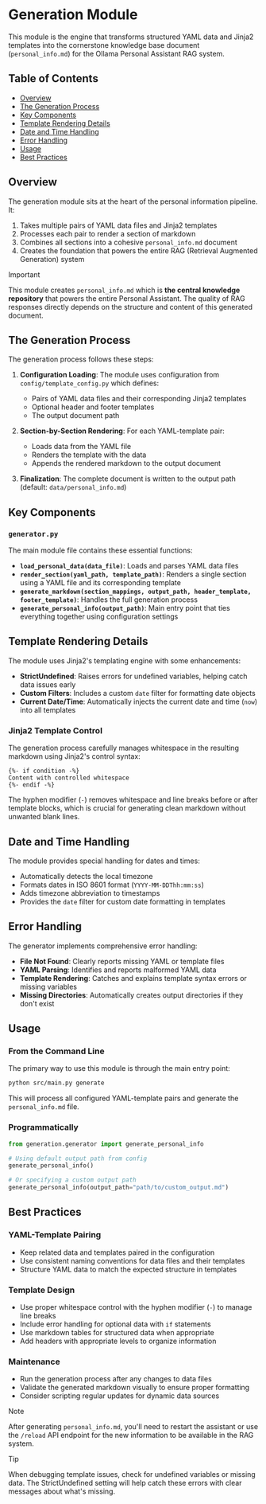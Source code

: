 # Generation Module

This module is the engine that transforms structured YAML data and Jinja2 templates into the cornerstone knowledge base document (`personal_info.md`) for the Ollama Personal Assistant RAG system.

## Table of Contents

- [Overview](#overview)
- [The Generation Process](#the-generation-process)
- [Key Components](#key-components)
- [Template Rendering Details](#template-rendering-details)
- [Date and Time Handling](#date-and-time-handling)
- [Error Handling](#error-handling)
- [Usage](#usage)
- [Best Practices](#best-practices)

## Overview

The generation module sits at the heart of the personal information pipeline. It:

1. Takes multiple pairs of YAML data files and Jinja2 templates
2. Processes each pair to render a section of markdown
3. Combines all sections into a cohesive `personal_info.md` document
4. Creates the foundation that powers the entire RAG (Retrieval Augmented Generation) system

> [!IMPORTANT]
> This module creates `personal_info.md` which is **the central knowledge repository** that powers the entire Personal Assistant. The quality of RAG responses directly depends on the structure and content of this generated document.

## The Generation Process

The generation process follows these steps:

1. **Configuration Loading**: The module uses configuration from `config/template_config.py` which defines:
   - Pairs of YAML data files and their corresponding Jinja2 templates
   - Optional header and footer templates
   - The output document path

2. **Section-by-Section Rendering**: For each YAML-template pair:
   - Loads data from the YAML file
   - Renders the template with the data
   - Appends the rendered markdown to the output document

3. **Finalization**: The complete document is written to the output path (default: `data/personal_info.md`)

## Key Components

### `generator.py`

The main module file contains these essential functions:

- **`load_personal_data(data_file)`**: Loads and parses YAML data files
- **`render_section(yaml_path, template_path)`**: Renders a single section using a YAML file and its corresponding template
- **`generate_markdown(section_mappings, output_path, header_template, footer_template)`**: Handles the full generation process
- **`generate_personal_info(output_path)`**: Main entry point that ties everything together using configuration settings

## Template Rendering Details

The module uses Jinja2's templating engine with some enhancements:

- **StrictUndefined**: Raises errors for undefined variables, helping catch data issues early
- **Custom Filters**: Includes a custom `date` filter for formatting date objects
- **Current Date/Time**: Automatically injects the current date and time (`now`) into all templates

### Jinja2 Template Control

The generation process carefully manages whitespace in the resulting markdown using Jinja2's control syntax:

```jinja
{%- if condition -%}
Content with controlled whitespace
{%- endif -%}
```

The hyphen modifier (`-`) removes whitespace and line breaks before or after template blocks, which is crucial for generating clean markdown without unwanted blank lines.

## Date and Time Handling

The module provides special handling for dates and times:

- Automatically detects the local timezone
- Formats dates in ISO 8601 format (`YYYY-MM-DDThh:mm:ss`)
- Adds timezone abbreviation to timestamps
- Provides the `date` filter for custom date formatting in templates

## Error Handling

The generator implements comprehensive error handling:

- **File Not Found**: Clearly reports missing YAML or template files
- **YAML Parsing**: Identifies and reports malformed YAML data
- **Template Rendering**: Catches and explains template syntax errors or missing variables
- **Missing Directories**: Automatically creates output directories if they don't exist

## Usage

### From the Command Line

The primary way to use this module is through the main entry point:

```bash
python src/main.py generate
```

This will process all configured YAML-template pairs and generate the `personal_info.md` file.

### Programmatically

```python
from generation.generator import generate_personal_info

# Using default output path from config
generate_personal_info()

# Or specifying a custom output path
generate_personal_info(output_path="path/to/custom_output.md")
```

## Best Practices

### YAML-Template Pairing

- Keep related data and templates paired in the configuration
- Use consistent naming conventions for data files and their templates
- Structure YAML data to match the expected structure in templates

### Template Design

- Use proper whitespace control with the hyphen modifier (`-`) to manage line breaks
- Include error handling for optional data with `if` statements
- Use markdown tables for structured data when appropriate
- Add headers with appropriate levels to organize information

### Maintenance

- Run the generation process after any changes to data files
- Validate the generated markdown visually to ensure proper formatting
- Consider scripting regular updates for dynamic data sources

> [!NOTE]
> After generating `personal_info.md`, you'll need to restart the assistant or use the `/reload` API endpoint for the new information to be available in the RAG system.

> [!TIP]
> When debugging template issues, check for undefined variables or missing data. The StrictUndefined setting will help catch these errors with clear messages about what's missing.